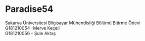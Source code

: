 # Paradise54

Sakarya Üniversitesi Bilgisayar Mühendisliği Bölümü Bitirme Ödevi<br>
G181210054  -Merve Keçeli<br>
G181210056 - Şule Aktaş
